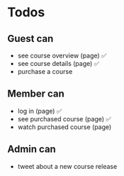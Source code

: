 # Todos
## Guest can
- see course overview (page) ✅
- see course details (page) ✅
- purchase a course

## Member can
- log in (page) ✅
- see purchased course (page) ✅
- watch purchased course (page) 

## Admin can
- tweet about a new course release
